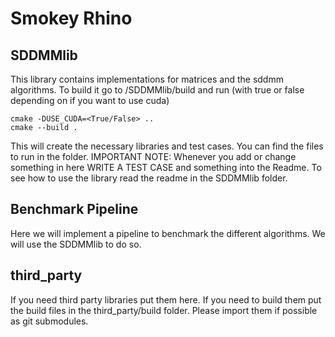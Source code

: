 # Smokey Rhino

## SDDMMlib
This library contains implementations for matrices and the sddmm algorithms. To build it go to /SDDMMlib/build and run (with true or false depending on if you want to use cuda)
```
cmake -DUSE_CUDA=<True/False> ..
cmake --build .
```
This will create the necessary libraries and test cases. You can find the files to run in the folder.
IMPORTANT NOTE: Whenever you add or change something in here WRITE A TEST CASE and something into the Readme.
To see how to use the library read the readme in the SDDMMlib folder.

## Benchmark Pipeline
Here we will implement a pipeline to benchmark the different algorithms. We will use the SDDMMlib to do so.

## third_party
If you need third party libraries put them here. If you need to build them put the build files in the third_party/build folder.
Please import them if possible as git submodules.